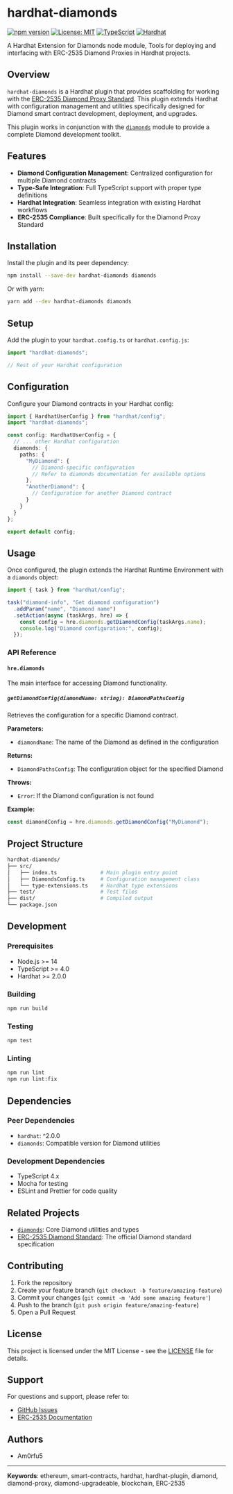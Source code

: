 # hardhat-diamonds

[![npm version](https://badge.fury.io/js/hardhat-diamonds.svg)](https://badge.fury.io/js/hardhat-diamonds)
[![License: MIT](https://img.shields.io/badge/License-MIT-yellow.svg)](https://opensource.org/licenses/MIT)
[![TypeScript](https://img.shields.io/badge/%3C%2F%3E-TypeScript-%230074c1.svg)](http://www.typescriptlang.org/)
[![Hardhat](https://img.shields.io/badge/Built%20for-Hardhat-f39c12.svg)](https://hardhat.org/)

A Hardhat Extension for Diamonds node module, Tools for deploying and interfacing with ERC-2535 Diamond Proxies in Hardhat projects.

## Overview

`hardhat-diamonds` is a Hardhat plugin that provides scaffolding for working with the [ERC-2535 Diamond Proxy Standard](https://eips.ethereum.org/EIPS/eip-2535). This plugin extends Hardhat with configuration management and utilities specifically designed for Diamond smart contract development, deployment, and upgrades.

This plugin works in conjunction with the [`diamonds`](https://github.com/GeniusVentures/diamonds) module to provide a complete Diamond development toolkit.

## Features

- **Diamond Configuration Management**: Centralized configuration for multiple Diamond contracts
- **Type-Safe Integration**: Full TypeScript support with proper type definitions
- **Hardhat Integration**: Seamless integration with existing Hardhat workflows
- **ERC-2535 Compliance**: Built specifically for the Diamond Proxy Standard

## Installation

Install the plugin and its peer dependency:

```bash
npm install --save-dev hardhat-diamonds diamonds
```

Or with yarn:

```bash
yarn add --dev hardhat-diamonds diamonds
```

## Setup

Add the plugin to your `hardhat.config.ts` or `hardhat.config.js`:

```typescript
import "hardhat-diamonds";

// Rest of your Hardhat configuration
```

## Configuration

Configure your Diamond contracts in your Hardhat config:

```typescript
import { HardhatUserConfig } from "hardhat/config";
import "hardhat-diamonds";

const config: HardhatUserConfig = {
  // ... other Hardhat configuration
  diamonds: {
    paths: {
      "MyDiamond": {
        // Diamond-specific configuration
        // Refer to diamonds documentation for available options
      },
      "AnotherDiamond": {
        // Configuration for another Diamond contract
      }
    }
  }
};

export default config;
```

## Usage

Once configured, the plugin extends the Hardhat Runtime Environment with a `diamonds` object:

```typescript
import { task } from "hardhat/config";

task("diamond-info", "Get diamond configuration")
  .addParam("name", "Diamond name")
  .setAction(async (taskArgs, hre) => {
    const config = hre.diamonds.getDiamondConfig(taskArgs.name);
    console.log("Diamond configuration:", config);
  });
```

### API Reference

#### `hre.diamonds`

The main interface for accessing Diamond functionality.

##### `getDiamondConfig(diamondName: string): DiamondPathsConfig`

Retrieves the configuration for a specific Diamond contract.

**Parameters:**

- `diamondName`: The name of the Diamond as defined in the configuration

**Returns:**

- `DiamondPathsConfig`: The configuration object for the specified Diamond

**Throws:**

- `Error`: If the Diamond configuration is not found

**Example:**

```typescript
const diamondConfig = hre.diamonds.getDiamondConfig("MyDiamond");
```

## Project Structure

```bash
hardhat-diamonds/
├── src/
│   ├── index.ts              # Main plugin entry point
│   ├── DiamondsConfig.ts     # Configuration management class
│   └── type-extensions.ts    # Hardhat type extensions
├── test/                     # Test files
├── dist/                     # Compiled output
└── package.json
```

## Development

### Prerequisites

- Node.js >= 14
- TypeScript >= 4.0
- Hardhat >= 2.0.0

### Building

```bash
npm run build
```

### Testing

```bash
npm test
```

### Linting

```bash
npm run lint
npm run lint:fix
```

## Dependencies

### Peer Dependencies

- `hardhat`: ^2.0.0
- `diamonds`: Compatible version for Diamond utilities

### Development Dependencies

- TypeScript 4.x
- Mocha for testing
- ESLint and Prettier for code quality

## Related Projects

- [`diamonds`](https://github.com/GeniusVentures/diamonds): Core Diamond utilities and types
- [ERC-2535 Diamond Standard](https://eips.ethereum.org/EIPS/eip-2535): The official Diamond standard specification

## Contributing

1. Fork the repository
2. Create your feature branch (`git checkout -b feature/amazing-feature`)
3. Commit your changes (`git commit -m 'Add some amazing feature'`)
4. Push to the branch (`git push origin feature/amazing-feature`)
5. Open a Pull Request

## License

This project is licensed under the MIT License - see the [LICENSE](LICENSE) file for details.

## Support

For questions and support, please refer to:

- [GitHub Issues](https://github.com/GeniusVentures/hardhat-diamonds/issues)
- [ERC-2535 Documentation](https://eips.ethereum.org/EIPS/eip-2535)

## Authors

- Am0rfu5

---

**Keywords**: ethereum, smart-contracts, hardhat, hardhat-plugin, diamond, diamond-proxy, diamond-upgradeable, blockchain, ERC-2535
